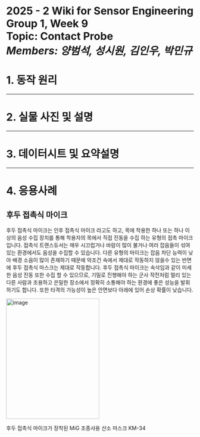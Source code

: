 # 2025 - 2 Wiki for Sensor Engineering Group 1, Week 9 <br/> Topic: Contact Probe <br/> *Members: 양범석, 성시원, 김인우, 박민규*
# 1. 동작 원리


---

# 2. 실물 사진 및 설명


---

# 3. 데이터시트 및 요약설명

---

# 4. 응용사례

## 후두 접촉식 마이크

후두 접촉식 마이크는 인후 접촉식 마이크 라고도 하고, 목에 착용한 하나 또는 하나 이상의 음성 수집 장치를 통해 착용자의 목에서 직접 진동을 수집 하는 유형의 접촉 마이크입니다. 
접촉식 트랜스듀서는 매우 시끄럽거나 바람이 많이 불거나 여러 잡음들이 섞여 있는 환경에서도 음성을 수집할 수 있습니다. 
다른 유형의 마이크는 잡음 차단 능력이 낮아 배경 소음이 많이 존재하기 때문에 악조건 속에서 제대로 작동하지 않을수 있는 반면에 후두 접촉식 마스크는 제대로 작동합니다. 
후두 접촉식 마이크는 속삭임과 같이 미세한 음성 진동 또한 수집 할 수 있으므로, 기밀로 진행해야 하는 군사 작전처럼 멀리 있는 다른 사람과 조용하고 은밀한 장소에서 정확히 소통해야 하는 환경에 좋은 성능을 발휘하기도 합니다. 
또한 타격의 가능성이 높은 안면보다 아래에 있어 손상 확률이 낮습니다. 

<img width="250" height="323" alt="image" src="https://github.com/user-attachments/assets/ac63c68e-a562-4aa0-aada-c976194aae2d" /> 

후두 접촉식 마이크가 장착된 MiG 조종사용 산소 마스크 KM-34

